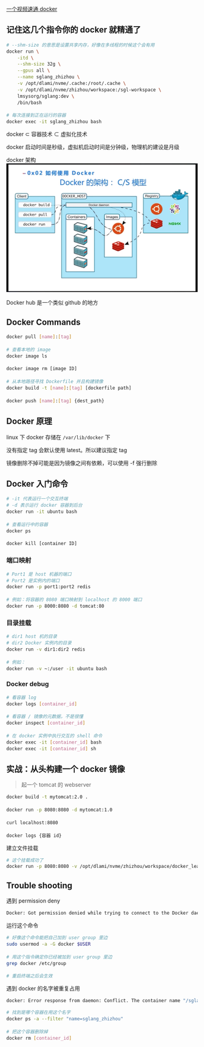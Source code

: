 
[一个视频速通 docker](https://cloud.baidu.com/video-center/video/606)

## 记住这几个指令你的 docker 就精通了

```bash
# --shm-size 的意思是设置共享内存，好像在多线程的时候这个会有用
docker run \
    -itd \
    --shm-size 32g \
    --gpus all \
    --name sglang_zhizhou \
    -v /opt/dlami/nvme/.cache:/root/.cache \
    -v /opt/dlami/nvme/zhizhou/workspace:/sgl-workspace \
    lmsysorg/sglang:dev \
    /bin/bash

# 每次连接到正在运行的容器
docker exec -it sglang_zhizhou bash
```


docker $\subset$ 容器技术 $\subset$ 虚拟化技术

docker 启动时间是秒级，虚拟机启动时间是分钟级，物理机的建设是月级

docker 架构
![alt text](image.png)

Docker hub 是一个类似 github 的地方


## Docker Commands

```bash
docker pull [name]:[tag]

# 查看本地的 image
docker image ls

docker image rm [image ID]

# 从本地路径寻找 Dockerfile 并且构建镜像
docker build -t [name]:[tag] [dockerfile path]

docker push [name]:[tag] {dest_path}
```

## Docker 原理

linux 下 docker 存储在 `/var/lib/docker` 下

没有指定 tag 会默认使用 latest。所以建议指定 tag

镜像删除不掉可能是因为镜像之间有依赖，可以使用 -f 强行删除

## Docker 入门命令

```bash
# -it 代表运行一个交互终端
# -d 表示运行 docker 容器到后台 
docker run -it ubuntu bash

# 查看运行中的容器
docker ps

docker kill [container ID]
```

### 端口映射

```bash
# Port1 是 host 机器的端口
# Port2 是实例内的端口
docker run -p port1:port2 redis

# 例如：将容器的 8080 端口映射到 localhost 的 8000 端口
docker run -p 8000:8080 -d tomcat:80
```

### 目录挂载

```bash
# dir1 host 机的目录
# dir2 Docker 实例内的目录
docker run -v dir1:dir2 redis

# 例如：
docker run -v ~:/user -it ubuntu bash
```

### Docker debug

```bash
# 看容器 log
docker logs [container_id]

# 看容器 / 镜像的元数据，不是很懂
docker inspect [container_id]

# 在 docker 实例中执行交互的 shell 命令
docker exec -it [container_id] bash
docker exec -it [container_id] sh
```

## 实战：从头构建一个 docker 镜像
> 起一个 tomcat 的 webserver

```bash
docker build -t mytomcat:2.0 .

docker run -p 8080:8080 -d mytomcat:1.0

curl localhost:8080

docker logs {容器 id}
```

建立文件挂载
```bash
# 这个挂载成功了
docker run -p 8080:8080 -v /opt/dlami/nvme/zhizhou/workspace/docker_learn:/usr/local/tomcat/webapps/ROOT -d mytomcat:1.0
```


## Trouble shooting

遇到 permission deny
```bash
Docker: Got permission denied while trying to connect to the Docker daemon socket at unix:///var/run/docker.sock
```
运行这个命令
```bash
# 好像这个命令能把自己加到 user group 里边
sudo usermod -a -G docker $USER

# 用这个指令确定你已经被加到 user group 里边
grep docker /etc/group

# 重启终端之后会生效
```

遇到 docker 的名字被重复占用
```bash
docker: Error response from daemon: Conflict. The container name "/sglang_zhizhou" is already in use by container
```

```bash
# 找到是哪个容器在用这个名字
docker ps -a --filter "name=sglang_zhizhou"

# 把这个容器删除掉
docker rm [container_id]
```



